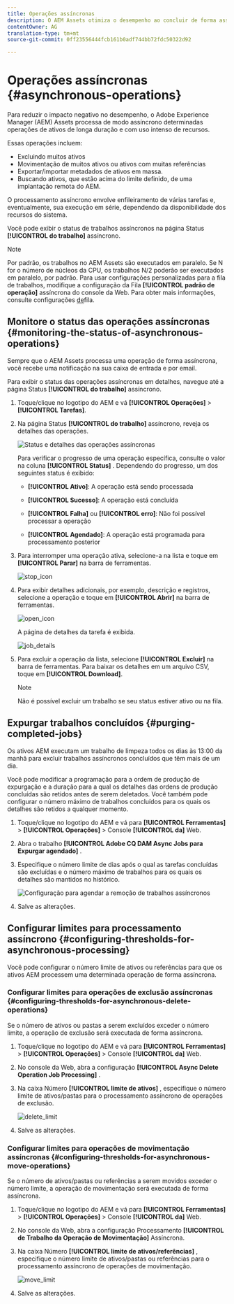 ```yaml
---
title: Operações assíncronas
description: O AEM Assets otimiza o desempenho ao concluir de forma assíncrona algumas tarefas que exigem muitos recursos.
contentOwner: AG
translation-type: tm+mt
source-git-commit: 0ff23556444fcb161b0adf744bb72fdc50322d92

---
```



# Operações assíncronas {#asynchronous-operations}

Para reduzir o impacto negativo no desempenho, o Adobe Experience Manager (AEM) Assets processa de modo assíncrono determinadas operações de ativos de longa duração e com uso intenso de recursos.

Essas operações incluem:

* Excluindo muitos ativos
* Movimentação de muitos ativos ou ativos com muitas referências
* Exportar/importar metadados de ativos em massa.
* Buscando ativos, que estão acima do limite definido, de uma implantação remota do AEM.

O processamento assíncrono envolve enfileiramento de várias tarefas e, eventualmente, sua execução em série, dependendo da disponibilidade dos recursos do sistema.

Você pode exibir o status de trabalhos assíncronos na página Status **[!UICONTROL do trabalho]** assíncrono.

>[!NOTE]
>
>Por padrão, os trabalhos no AEM Assets são executados em paralelo. Se N for o número de núcleos da CPU, os trabalhos N/2 poderão ser executados em paralelo, por padrão. Para usar configurações personalizadas para a fila de trabalhos, modifique a configuração da Fila **[!UICONTROL padrão de operação]** assíncrona do console da Web. Para obter mais informações, consulte configurações [de](https://sling.apache.org/documentation/bundles/apache-sling-eventing-and-job-handling.html#queue-configurations)fila.

## Monitore o status das operações assíncronas {#monitoring-the-status-of-asynchronous-operations}

Sempre que o AEM Assets processa uma operação de forma assíncrona, você recebe uma notificação na sua caixa de entrada e por email.

Para exibir o status das operações assíncronas em detalhes, navegue até a página Status **[!UICONTROL do trabalho]** assíncrono.

1. Toque/clique no logotipo do AEM e vá **[!UICONTROL Operações]** > **[!UICONTROL Tarefas]**.
1. Na página Status **[!UICONTROL do trabalho]** assíncrono, reveja os detalhes das operações.

   ![Status e detalhes das operações assíncronas](assets/AsyncOperation-status.png)

   Para verificar o progresso de uma operação específica, consulte o valor na coluna **[!UICONTROL Status]** . Dependendo do progresso, um dos seguintes status é exibido:

   * **[!UICONTROL Ativo]**: A operação está sendo processada

   * **[!UICONTROL Sucesso]**: A operação está concluída

   * **[!UICONTROL Falha]** ou **[!UICONTROL erro]**: Não foi possível processar a operação

   * **[!UICONTROL Agendado]**: A operação está programada para processamento posterior

1. Para interromper uma operação ativa, selecione-a na lista e toque em **[!UICONTROL Parar]** na barra de ferramentas.

   ![stop_icon](assets/stop_icon.png)

1. Para exibir detalhes adicionais, por exemplo, descrição e registros, selecione a operação e toque em **[!UICONTROL Abrir]** na barra de ferramentas.

   ![open_icon](assets/open_icon.png)

   A página de detalhes da tarefa é exibida.

   ![job_details](assets/job_details.png)

1. Para excluir a operação da lista, selecione **[!UICONTROL Excluir]** na barra de ferramentas. Para baixar os detalhes em um arquivo CSV, toque em **[!UICONTROL Download]**.

   >[!NOTE]
   >
   >Não é possível excluir um trabalho se seu status estiver ativo ou na fila.

## Expurgar trabalhos concluídos {#purging-completed-jobs}

Os ativos AEM executam um trabalho de limpeza todos os dias às 13:00 da manhã para excluir trabalhos assíncronos concluídos que têm mais de um dia.

Você pode modificar a programação para a ordem de produção de expurgação e a duração para a qual os detalhes das ordens de produção concluídas são retidos antes de serem deletados. Você também pode configurar o número máximo de trabalhos concluídos para os quais os detalhes são retidos a qualquer momento.

1. Toque/clique no logotipo do AEM e vá para **[!UICONTROL Ferramentas]** > **[!UICONTROL Operações]** > Console **[!UICONTROL da]** Web.
1. Abra o trabalho **[!UICONTROL Adobe CQ DAM Async Jobs para Expurgar agendado]** .
1. Especifique o número limite de dias após o qual as tarefas concluídas são excluídas e o número máximo de trabalhos para os quais os detalhes são mantidos no histórico.

   ![Configuração para agendar a remoção de trabalhos assíncronos](assets/configmgr_purge_asyncjobs.png)

1. Salve as alterações.

## Configurar limites para processamento assíncrono {#configuring-thresholds-for-asynchronous-processing}

Você pode configurar o número limite de ativos ou referências para que os ativos AEM processem uma determinada operação de forma assíncrona.

### Configurar limites para operações de exclusão assíncronas {#configuring-thresholds-for-asynchronous-delete-operations}

Se o número de ativos ou pastas a serem excluídos exceder o número limite, a operação de exclusão será executada de forma assíncrona.

1. Toque/clique no logotipo do AEM e vá para **[!UICONTROL Ferramentas]** > **[!UICONTROL Operações]** > Console **[!UICONTROL da]** Web.
1. No console da Web, abra a configuração **[!UICONTROL Async Delete Operation Job Processing]** .
1. Na caixa Número **[!UICONTROL limite de ativos]** , especifique o número limite de ativos/pastas para o processamento assíncrono de operações de exclusão.

   ![delete_limit](assets/delete_threshold.png)

1. Salve as alterações.

### Configurar limites para operações de movimentação assíncronas {#configuring-thresholds-for-asynchronous-move-operations}

Se o número de ativos/pastas ou referências a serem movidos exceder o número limite, a operação de movimentação será executada de forma assíncrona.

1. Toque/clique no logotipo do AEM e vá para **[!UICONTROL Ferramentas]** > **[!UICONTROL Operações]** > Console **[!UICONTROL da]** Web.
1. No console da Web, abra a configuração Processamento **[!UICONTROL de Trabalho da Operação de Movimentação]** Assíncrona.
1. Na caixa Número **[!UICONTROL limite de ativos/referências]** , especifique o número limite de ativos/pastas ou referências para o processamento assíncrono de operações de movimentação.

   ![move_limit](assets/move_threshold.png)

1. Salve as alterações.
